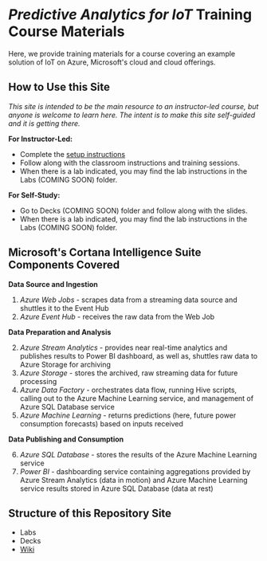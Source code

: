 # *Predictive Analytics for IoT* Training Course Materials
Here, we provide training materials for a course covering an example solution of IoT on Azure, Microsoft's cloud and cloud offerings.

## How to Use this Site

*This site is intended to be the main resource to an instructor-led course, but anyone is welcome to learn here.  The intent is to make this site self-guided and it is getting there.*

**For Instructor-Led:**
* Complete the [setup instructions](/PREREQUISITES.md)
* Follow along with the classroom instructions and training sessions.
* When there is a lab indicated, you may find the lab instructions in the Labs (COMING SOON) folder.


**For Self-Study:**
* Go to Decks (COMING SOON) folder and follow along with the slides.
* When there is a lab indicated, you may find the lab instructions in the Labs (COMING SOON) folder.

## Microsoft's Cortana Intelligence Suite Components Covered

**Data Source and Ingestion**

1.  *Azure Web Jobs* - scrapes data from a streaming data source and shuttles it to the Event Hub
1.  *Azure Event Hub* - receives the raw data from the Web Job

**Data Preparation and Analysis**

2.  *Azure Stream Analytics* - provides near real-time analytics and publishes results to Power BI dashboard, as well as, shuttles raw data to Azure Storage for archiving
3. *Azure Storage* - stores the archived, raw streaming data for future processing
4. *Azure Data Factory* - orchestrates data flow, running Hive scripts, calling out to the Azure Machine Learning service, and management of Azure SQL Database service
5. *Azure Machine Learning* - returns predictions (here, future power consumption forecasts) based on inputs received

**Data Publishing and Consumption**

6.  *Azure SQL Database* - stores the results of the Azure Machine Learning service
7.  *Power BI* - dashboarding service containing aggregations provided by Azure Stream Analytics (data in motion) and Azure Machine Learning service results stored in Azure SQL Database (data at rest)

## Structure of this Repository Site
*  Labs
*  Decks
*  [Wiki](https://github.com/michhar/data-pipeline-education/wiki)
